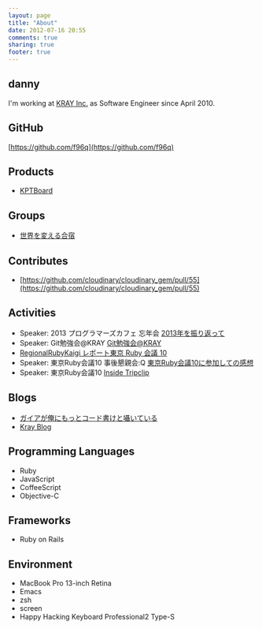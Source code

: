 ```yaml
---
layout: page
title: "About"
date: 2012-07-16 20:55
comments: true
sharing: true
footer: true
---
```


## danny
I'm working at [KRAY Inc.](http://kray.jp) as Software Engineer since April 2010.

## GitHub
[https://github.com/f96q](https://github.com/f96q)

## Products
+ [KPTBoard](http://kptboard.herokuapp.com/)

## Groups
+ [世界を変える合宿](http://sekaiokaeru.tumblr.com)

## Contributes
+ [https://github.com/cloudinary/cloudinary_gem/pull/55](https://github.com/cloudinary/cloudinary_gem/pull/55)

## Activities
+ Speaker: 2013 プログラマーズカフェ 忘年会 [2013年を振り返って](https://speakerdeck.com/f96q/2013nian-wozhen-rifan-tute)
+ Speaker: Git勉強会@KRAY [Git勉強会@KRAY](https://speakerdeck.com/f96q/gitmian-qiang-hui-at-kray)
+ [RegionalRubyKaigi レポート東京 Ruby 会議 10](http://jp.rubyist.net/magazine/?0041-TokyoRubyKaigi10Report_1st)
+ Speaker: 東京Ruby会議10 事後懇親会:Q [東京Ruby会議10に参加しての感想](https://speakerdeck.com/f96q/deng-qiang-rubyhui-yi-10nican-jia-sitefalsegan-xiang)
+ Speaker: 東京Ruby会議10 [Inside Tripclip](https://speakerdeck.com/f96q/inside-tripclip)

## Blogs
+ [ガイアが俺にもっとコード書けと囁いている](http://f96q.github.com)
+ [Kray Blog](http://kray.jp/author/danny)

## Programming Languages
+ Ruby
+ JavaScript
+ CoffeeScript
+ Objective-C

## Frameworks
+ Ruby on Rails

## Environment
+ MacBook Pro 13-inch Retina
+ Emacs
+ zsh
+ screen
+ Happy Hacking Keyboard Professional2 Type-S
